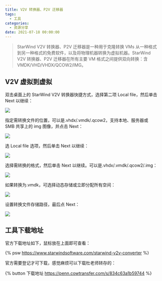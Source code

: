 ```yaml
---
title: V2V 转换器、P2V 迁移器
tags:
  - 工具
categories:
  - 资源分享
date: 2021-07-18 00:00:00
---
```


> StarWind V2V 转换器、P2V 迁移器是一种用于克隆转换 VMs 从一种格式到另一种格式的免费软件，以及将物理机器转换为虚拟机器。StarWind V2V 转换器、P2V 迁移器在所有主要 VM 格式之间提供双向转换：含 VMDK/VHD/VHDX/QCOW2/IMG。

<!-- more -->

## V2V 虚拟到虚拟

双击桌面上的‎ StarWind V2V 转换器‎快捷‎‎方式，选择‎第二项 Local file‎‎，然后单击‎ Next 以继续：

![](https://cdn.dusays.com/2021/07/363-1.jpg)

指定‎需转换文件的位置，可以是.vhdx/.vmdk/.qcow2，支持本地、服务器或 SMB 共享上的 img 图像，并点击 Next：

![](https://cdn.dusays.com/2021/07/363-2.jpg)

选 Local file‎‎ ‎选项，然后单击‎ Next 以继续：

![](https://cdn.dusays.com/2021/07/363-3.jpg)

选择‎需转换的格式，然后单击‎‎ Next 以继续。可以是.vhdx/.vmdk/.qcow2/.img‎：

![](https://cdn.dusays.com/2021/07/363-4.jpg)

如果转换为.vmdk，可选择动态存储或立即分配所有空间：

![](https://cdn.dusays.com/2021/07/363-5.jpg)

设置转换文件存储路径，最后点‎‎ Next‎：‎

![](https://cdn.dusays.com/2021/07/363-6.jpg)

## 工具下载地址

官方下载地址如下，鼠标放在上面即可查看：

{% psw https://www.starwindsoftware.com/starwind-v2v-converter %}

官方需要登记才可下载，感觉麻烦可以下载杜老师转存的：

{% button 下载地址 https://penn.cowtransfer.com/s/834c63a1b59744 %}
